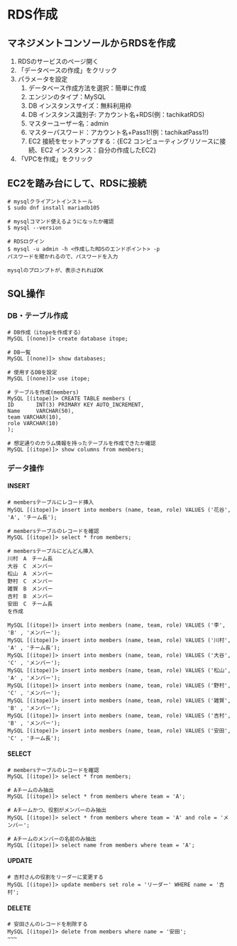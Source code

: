 # RDS作成
## マネジメントコンソールからRDSを作成
1. RDSのサービスのページ開く
1. 「データベースの作成」をクリック
1. パラメータを設定
    1. データベース作成方法を選択：簡単に作成
    1. エンジンのタイプ：MySQL
    1. DB インスタンスサイズ：無料利用枠
    1. DB インスタンス識別子: アカウント名+RDS(例：tachikatRDS)
    1. マスターユーザー名：admin
    1. マスターパスワード：アカウント名+Pass1!(例：tachikatPass1!)
    1. EC2 接続をセットアップする：{EC2 コンピューティングリソースに接続、EC2 インスタンス：自分の作成したEC2}
1. 「VPCを作成」をクリック

## EC2を踏み台にして、RDSに接続
~~~
# mysqlクライアントインストール
$ sudo dnf install mariadb105

# mysqlコマンド使えるようになったか確認
$ mysql --version

# RDSログイン
$ mysql -u admin -h <作成したRDSのエンドポイント> -p
パスワードを聞かれるので、パスワードを入力

mysqlのプロンプトが、表示されればOK
~~~

## SQL操作

### DB・テーブル作成

~~~
# DB作成（itopeを作成する）
MySQL [(none)]> create database itope;

# DB一覧
MySQL [(none)]> show databases;

# 使用するDBを設定
MySQL [(none)]> use itope;

# テーブルを作成(members)
MySQL [(itope)]> CREATE TABLE members (
ID       INT(3) PRIMARY KEY AUTO_INCREMENT,
Name     VARCHAR(50),
team VARCHAR(10),
role VARCHAR(10)
);

# 想定通りのカラム情報を持ったテーブルを作成できたか確認
MySQL [(itope)]> show columns from members;

~~~
### データ操作
#### INSERT
~~~
# membersテーブルにレコード挿入
MySQL [(itope)]> insert into members (name, team, role) VALUES ('花谷', 'A', 'チーム長');

# membersテーブルのレコードを確認
MySQL [(itope)]> select * from members;

# membersテーブルにどんどん挿入
川村　A　チーム長
大谷　C　メンバー
松山　A　メンバー
野村　C　メンバー
雑賀　B　メンバー
吉村　B　メンバー
安田　C　チーム長
を作成

MySQL [(itope)]> insert into members (name, team, role) VALUES ('李', 'B' , 'メンバー');
MySQL [(itope)]> insert into members (name, team, role) VALUES ('川村', 'A' , 'チーム長');
MySQL [(itope)]> insert into members (name, team, role) VALUES ('大谷', 'C' , 'メンバー');
MySQL [(itope)]> insert into members (name, team, role) VALUES ('松山', 'A' , 'メンバー');
MySQL [(itope)]> insert into members (name, team, role) VALUES ('野村', 'C' , 'メンバー');
MySQL [(itope)]> insert into members (name, team, role) VALUES ('雑賀', 'B' , 'メンバー');
MySQL [(itope)]> insert into members (name, team, role) VALUES ('吉村', 'B' , 'メンバー');
MySQL [(itope)]> insert into members (name, team, role) VALUES ('安田', 'C' , 'チーム長');

~~~

#### SELECT
~~~
# membersテーブルのレコードを確認
MySQL [(itope)]> select * from members;

# Aチームのみ抽出
MySQL [(itope)]> select * from members where team = 'A';

# Aチームかつ、役割がメンバーのみ抽出
MySQL [(itope)]> select * from members where team = 'A' and role = 'メンバー';

# Aチームのメンバーの名前のみ抽出
MySQL [(itope)]> select name from members where team = 'A';
~~~

#### UPDATE
~~~
# 吉村さんの役割をリーダーに変更する
MySQL [(itope)]> update members set role = 'リーダー' WHERE name = '吉村';
~~~

#### DELETE
~~~~
# 安田さんのレコードを削除する
MySQL [(itope)]> delete from members where name = '安田';
~~~